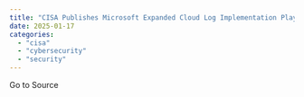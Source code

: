 ```yaml
---
title: "CISA Publishes Microsoft Expanded Cloud Log Implementation Playbook"
date: 2025-01-17
categories: 
  - "cisa"
  - "cybersecurity"
  - "security"
---
```


Go to Source
